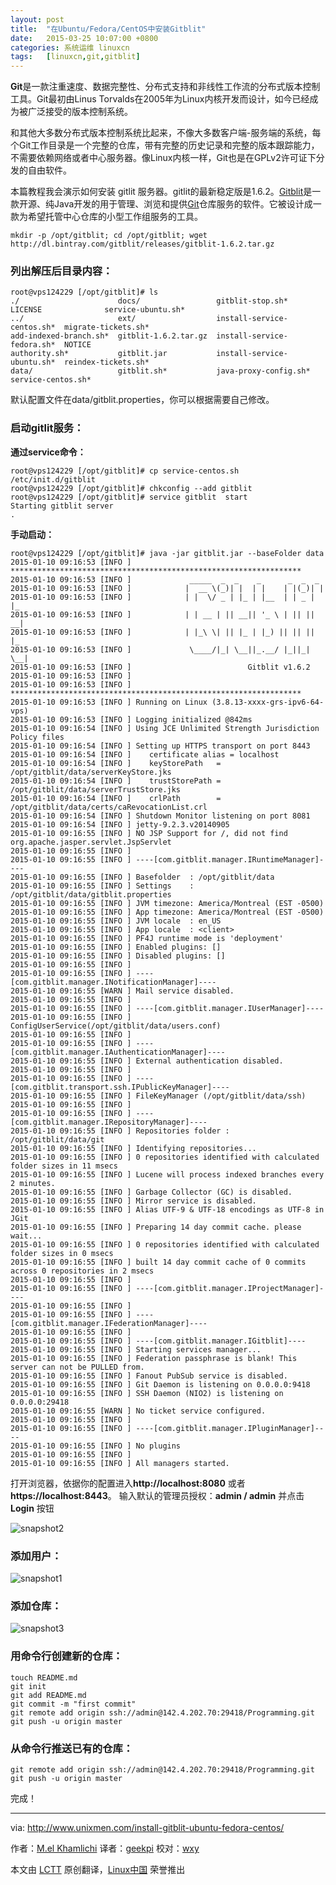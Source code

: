 ```yaml
---
layout: post
title:	"在Ubuntu/Fedora/CentOS中安装Gitblit"
date:	2015-03-25 10:07:00 +0800 
categories:	系统运维 linuxcn 
tags:	[linuxcn,git,gitblit]
---
```



**Git**是一款注重速度、数据完整性、分布式支持和非线性工作流的分布式版本控制工具。Git最初由Linus Torvalds在2005年为Linux内核开发而设计，如今已经成为被广泛接受的版本控制系统。


和其他大多数分布式版本控制系统比起来，不像大多数客户端-服务端的系统，每个Git工作目录是一个完整的仓库，带有完整的历史记录和完整的版本跟踪能力，不需要依赖网络或者中心服务器。像Linux内核一样，Git也是在GPLv2许可证下分发的自由软件。


本篇教程我会演示如何安装 gitlit 服务器。gitlit的最新稳定版是1.6.2。[Gitblit](http://gitblit.com/)是一款开源、纯Java开发的用于管理、浏览和提供[Git](http://git-scm.com/)仓库服务的软件。它被设计成一款为希望托管中心仓库的小型工作组服务的工具。



```
mkdir -p /opt/gitblit; cd /opt/gitblit; wget http://dl.bintray.com/gitblit/releases/gitblit-1.6.2.tar.gz

```

### 列出解压后目录内容：



```
root@vps124229 [/opt/gitblit]# ls
./                      docs/                 gitblit-stop.sh*            LICENSE              service-ubuntu.sh*
../                     ext/                  install-service-centos.sh*  migrate-tickets.sh*
add-indexed-branch.sh*  gitblit-1.6.2.tar.gz  install-service-fedora.sh*  NOTICE
authority.sh*           gitblit.jar           install-service-ubuntu.sh*  reindex-tickets.sh*
data/                   gitblit.sh*           java-proxy-config.sh*       service-centos.sh*

```

默认配置文件在data/gitblit.properties，你可以根据需要自己修改。


### 启动gitlit服务：


**通过service命令：**



```
root@vps124229 [/opt/gitblit]# cp service-centos.sh /etc/init.d/gitblit
root@vps124229 [/opt/gitblit]# chkconfig --add gitblit
root@vps124229 [/opt/gitblit]# service gitblit  start
Starting gitblit server
.

```

**手动启动：**



```
root@vps124229 [/opt/gitblit]# java -jar gitblit.jar --baseFolder data
2015-01-10 09:16:53 [INFO ] *****************************************************************
2015-01-10 09:16:53 [INFO ]             _____  _  _    _      _  _  _
2015-01-10 09:16:53 [INFO ]            |  __ \(_)| |  | |    | |(_)| |
2015-01-10 09:16:53 [INFO ]            | |  \/ _ | |_ | |__  | | _ | |_
2015-01-10 09:16:53 [INFO ]            | | __ | || __|| '_ \ | || || __|
2015-01-10 09:16:53 [INFO ]            | |_\ \| || |_ | |_) || || || |_
2015-01-10 09:16:53 [INFO ]             \____/|_| \__||_.__/ |_||_| \__|
2015-01-10 09:16:53 [INFO ]                          Gitblit v1.6.2
2015-01-10 09:16:53 [INFO ] 
2015-01-10 09:16:53 [INFO ] *****************************************************************
2015-01-10 09:16:53 [INFO ] Running on Linux (3.8.13-xxxx-grs-ipv6-64-vps)
2015-01-10 09:16:53 [INFO ] Logging initialized @842ms
2015-01-10 09:16:54 [INFO ] Using JCE Unlimited Strength Jurisdiction Policy files
2015-01-10 09:16:54 [INFO ] Setting up HTTPS transport on port 8443
2015-01-10 09:16:54 [INFO ]    certificate alias = localhost
2015-01-10 09:16:54 [INFO ]    keyStorePath   = /opt/gitblit/data/serverKeyStore.jks
2015-01-10 09:16:54 [INFO ]    trustStorePath = /opt/gitblit/data/serverTrustStore.jks
2015-01-10 09:16:54 [INFO ]    crlPath        = /opt/gitblit/data/certs/caRevocationList.crl
2015-01-10 09:16:54 [INFO ] Shutdown Monitor listening on port 8081
2015-01-10 09:16:54 [INFO ] jetty-9.2.3.v20140905
2015-01-10 09:16:55 [INFO ] NO JSP Support for /, did not find org.apache.jasper.servlet.JspServlet
2015-01-10 09:16:55 [INFO ] 
2015-01-10 09:16:55 [INFO ] ----[com.gitblit.manager.IRuntimeManager]----
2015-01-10 09:16:55 [INFO ] Basefolder  : /opt/gitblit/data
2015-01-10 09:16:55 [INFO ] Settings    : /opt/gitblit/data/gitblit.properties
2015-01-10 09:16:55 [INFO ] JVM timezone: America/Montreal (EST -0500)
2015-01-10 09:16:55 [INFO ] App timezone: America/Montreal (EST -0500)
2015-01-10 09:16:55 [INFO ] JVM locale  : en_US
2015-01-10 09:16:55 [INFO ] App locale  : <client>
2015-01-10 09:16:55 [INFO ] PF4J runtime mode is 'deployment'
2015-01-10 09:16:55 [INFO ] Enabled plugins: []
2015-01-10 09:16:55 [INFO ] Disabled plugins: []
2015-01-10 09:16:55 [INFO ] 
2015-01-10 09:16:55 [INFO ] ----[com.gitblit.manager.INotificationManager]----
2015-01-10 09:16:55 [WARN ] Mail service disabled.
2015-01-10 09:16:55 [INFO ] 
2015-01-10 09:16:55 [INFO ] ----[com.gitblit.manager.IUserManager]----
2015-01-10 09:16:55 [INFO ] ConfigUserService(/opt/gitblit/data/users.conf)
2015-01-10 09:16:55 [INFO ] 
2015-01-10 09:16:55 [INFO ] ----[com.gitblit.manager.IAuthenticationManager]----
2015-01-10 09:16:55 [INFO ] External authentication disabled.
2015-01-10 09:16:55 [INFO ] 
2015-01-10 09:16:55 [INFO ] ----    [com.gitblit.transport.ssh.IPublicKeyManager]----
2015-01-10 09:16:55 [INFO ] FileKeyManager (/opt/gitblit/data/ssh)
2015-01-10 09:16:55 [INFO ] 
2015-01-10 09:16:55 [INFO ] ----[com.gitblit.manager.IRepositoryManager]----
2015-01-10 09:16:55 [INFO ] Repositories folder : /opt/gitblit/data/git
2015-01-10 09:16:55 [INFO ] Identifying repositories...
2015-01-10 09:16:55 [INFO ] 0 repositories identified with calculated folder sizes in 11 msecs
2015-01-10 09:16:55 [INFO ] Lucene will process indexed branches every 2 minutes.
2015-01-10 09:16:55 [INFO ] Garbage Collector (GC) is disabled.
2015-01-10 09:16:55 [INFO ] Mirror service is disabled.
2015-01-10 09:16:55 [INFO ] Alias UTF-9 & UTF-18 encodings as UTF-8 in JGit
2015-01-10 09:16:55 [INFO ] Preparing 14 day commit cache. please wait...
2015-01-10 09:16:55 [INFO ] 0 repositories identified with calculated folder sizes in 0 msecs
2015-01-10 09:16:55 [INFO ] built 14 day commit cache of 0 commits across 0 repositories in 2 msecs
2015-01-10 09:16:55 [INFO ] 
2015-01-10 09:16:55 [INFO ] ----[com.gitblit.manager.IProjectManager]----
2015-01-10 09:16:55 [INFO ] 
2015-01-10 09:16:55 [INFO ] ----[com.gitblit.manager.IFederationManager]----
2015-01-10 09:16:55 [INFO ] 
2015-01-10 09:16:55 [INFO ] ----[com.gitblit.manager.IGitblit]----
2015-01-10 09:16:55 [INFO ] Starting services manager...
2015-01-10 09:16:55 [INFO ] Federation passphrase is blank! This server can not be PULLED from.
2015-01-10 09:16:55 [INFO ] Fanout PubSub service is disabled.
2015-01-10 09:16:55 [INFO ] Git Daemon is listening on 0.0.0.0:9418
2015-01-10 09:16:55 [INFO ] SSH Daemon (NIO2) is listening on 0.0.0.0:29418
2015-01-10 09:16:55 [WARN ] No ticket service configured.
2015-01-10 09:16:55 [INFO ] 
2015-01-10 09:16:55 [INFO ] ----[com.gitblit.manager.IPluginManager]----
2015-01-10 09:16:55 [INFO ] No plugins
2015-01-10 09:16:55 [INFO ] 
2015-01-10 09:16:55 [INFO ] All managers started.

```

打开浏览器，依据你的配置进入**http://localhost:8080** 或者 **https://localhost:8443**。 输入默认的管理员授权：**admin / admin** 并点击**Login** 按钮


![snapshot2](/Asserts/Images/album/201503/22/220909qqee2ydg33wgyjhw.png)


### 添加用户：


![snapshot1](/Asserts/Images/album/201503/22/220910n9sfd1f11priudtt.png)


### 添加仓库：


![snapshot3](/Asserts/Images/album/201503/22/220914u20v6fzu1s0168s1.png)


### 用命令行创建新的仓库：



```
touch README.md
git init
git add README.md
git commit -m "first commit"
git remote add origin ssh://admin@142.4.202.70:29418/Programming.git
git push -u origin master

```

### 从命令行推送已有的仓库：



```
git remote add origin ssh://admin@142.4.202.70:29418/Programming.git
git push -u origin master

```

完成！




---


via: <http://www.unixmen.com/install-gitblit-ubuntu-fedora-centos/>


作者：[M.el Khamlichi](http://www.unixmen.com/author/pirat9/) 译者：[geekpi](https://github.com/geekpi) 校对：[wxy](https://github.com/wxy)


本文由 [LCTT](https://github.com/LCTT/TranslateProject) 原创翻译，[Linux中国](http://linux.cn/) 荣誉推出
